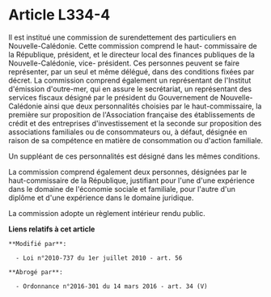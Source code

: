 # Article L334-4

Il est institué une commission de surendettement des particuliers en Nouvelle-Calédonie. Cette commission comprend le haut-
commissaire de la République, président, et le directeur local des finances publiques de la Nouvelle-Calédonie, vice-
président. Ces personnes peuvent se faire représenter, par un seul et même délégué, dans des conditions fixées par décret. La
commission comprend également un représentant de l'Institut d'émission d'outre-mer, qui en assure le secrétariat, un
représentant des services fiscaux désigné par le président du Gouvernement de Nouvelle-Calédonie ainsi que deux personnalités
choisies par le haut-commissaire, la première sur proposition de l'Association française des établissements de crédit et des
entreprises d'investissement et la seconde sur proposition des associations familiales ou de consommateurs ou, à défaut,
désignée en raison de sa compétence en matière de consommation ou d'action familiale.

Un suppléant de ces personnalités est désigné dans les mêmes conditions.

La commission comprend également deux personnes, désignées par le haut-commissaire de la République, justifiant pour l'une
d'une expérience dans le domaine de l'économie sociale et familiale, pour l'autre d'un diplôme et d'une expérience dans le
domaine juridique.

La commission adopte un règlement intérieur rendu public.

**Liens relatifs à cet article**

	**Modifié par**:

	  - Loi n°2010-737 du 1er juillet 2010 - art. 56

	**Abrogé par**:

	  - Ordonnance n°2016-301 du 14 mars 2016 - art. 34 (V)
